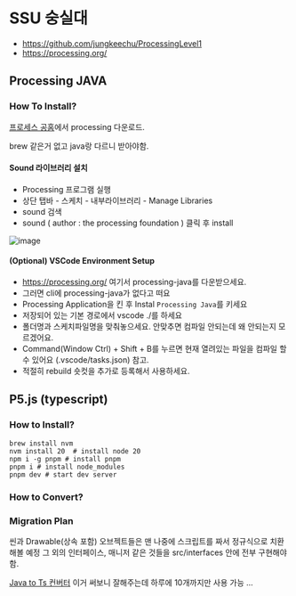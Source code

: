# SSU 숭실대

- https://github.com/jungkeechu/ProcessingLevel1
- https://processing.org/

## Processing JAVA

### How To Install?

[프로세스 공홈](https://prorecssing.org)에서 processing 다운로드.

brew 같은거 없고 java랑 다르니 받아야함.

#### Sound 라이브러리 설치

- Processing 프로그램 실행
- 상단 탭바 - 스케치 - 내부라이브러리 - Manage Libraries
- sound 검색
- sound ( author : the processing foundation ) 클릭 후 install

![image](https://github.com/ddalpange/ssu-processing/assets/13113921/e3bae62b-fa14-4f9b-8270-c0dc457c404a)

#### (Optional) VSCode Environment Setup

- https://processing.org/ 여기서 processing-java를 다운받으세요.
- 그러면 cli에 processing-java가 없다고 떠요
- Processing Application을 킨 후 Instal `Processing Java`를 키세요
- 저장되어 있는 기본 경로에서 vscode ./를 하세요
- 폴더명과 스케치파일명을 맞춰놓으세요. 안맞추면 컴파일 안되는데 왜 안되는지 모르겠어요.
- Command(Window Ctrl) + Shift + B를 누르면 현재 열려있는 파일을 컴파일 할 수 있어요 (.vscode/tasks.json) 참고.
- 적절히 rebuild 숏컷을 추가로 등록해서 사용하세요.

## P5.js (typescript)

### How to Install?

```
brew install nvm
nvm install 20  # install node 20
npm i -g pnpm # install pnpm
pnpm i # install node_modules
pnpm dev # start dev server
```

### How to Convert?

### Migration Plan

씬과 Drawable(상속 포함) 오브젝트들은 맨 나중에 스크립트를 짜서 정규식으로 치환해볼 예정
그 외의 인터페이스, 매니저 같은 것들을 src/interfaces 안에 전부 구현해야함.

[Java to Ts 컨버터](https://www.codeconvert.ai/java-to-typescript-converter) 이거 써보니 잘해주는데 하루에 10개까지만 사용 가능 ...
